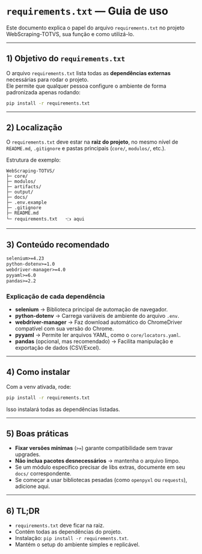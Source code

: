 # `requirements.txt` — Guia de uso

Este documento explica o papel do arquivo `requirements.txt` no projeto WebScraping-TOTVS, sua função e como utilizá-lo.

---

## 1) Objetivo do `requirements.txt`

O arquivo `requirements.txt` lista todas as **dependências externas** necessárias para rodar o projeto.  
Ele permite que qualquer pessoa configure o ambiente de forma padronizada apenas rodando:

```bash
pip install -r requirements.txt
```

---

## 2) Localização

O `requirements.txt` deve estar na **raiz do projeto**, no mesmo nível de `README.md`, `.gitignore` e pastas principais (`core/`, `modulos/`, etc.).

Estrutura de exemplo:

```
WebScraping-TOTVS/
├─ core/
├─ modulos/
├─ artifacts/
├─ output/
├─ docs/
├─ .env.example
├─ .gitignore
├─ README.md
└─ requirements.txt   👈 aqui
```

---

## 3) Conteúdo recomendado

```txt
selenium>=4.23
python-dotenv>=1.0
webdriver-manager>=4.0
pyyaml>=6.0
pandas>=2.2
```

### Explicação de cada dependência

- **selenium** → Biblioteca principal de automação de navegador.  
- **python-dotenv** → Carrega variáveis de ambiente do arquivo `.env`.  
- **webdriver-manager** → Faz download automático do ChromeDriver compatível com sua versão do Chrome.  
- **pyyaml** → Permite ler arquivos YAML, como o `core/locators.yaml`.  
- **pandas** (opcional, mas recomendado) → Facilita manipulação e exportação de dados (CSV/Excel).  

---

## 4) Como instalar

Com a venv ativada, rode:

```bash
pip install -r requirements.txt
```

Isso instalará todas as dependências listadas.

---

## 5) Boas práticas

- **Fixar versões mínimas** (`>=`) garante compatibilidade sem travar upgrades.  
- **Não inclua pacotes desnecessários** → mantenha o arquivo limpo.  
- Se um módulo específico precisar de libs extras, documente em seu `docs/` correspondente.  
- Se começar a usar bibliotecas pesadas (como `openpyxl` ou `requests`), adicione aqui.  

---

## 6) TL;DR

- `requirements.txt` deve ficar na raiz.  
- Contém todas as dependências do projeto.  
- Instalação: `pip install -r requirements.txt`.  
- Mantém o setup do ambiente simples e replicável.  

